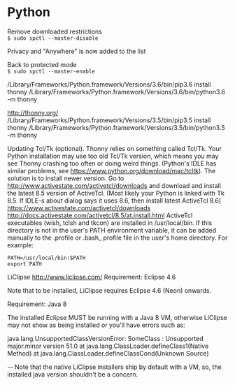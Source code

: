 # Python

Remove downloaded restrictions  
```$ sudo spctl --master-disable```  

Privacy and "Anywhere" is now added to the list  

Back to protected mode  
```$ sudo spctl --master-enable```


/Library/Frameworks/Python.framework/Versions/3.6/bin/pip3.6 install thonny
/Library/Frameworks/Python.framework/Versions/3.6/bin/python3.6 -m thonny

http://thonny.org/
/Library/Frameworks/Python.framework/Versions/3.5/bin/pip3.5 install thonny
/Library/Frameworks/Python.framework/Versions/3.5/bin/python3.5 -m thonny


Updating Tcl/Tk (optional). Thonny relies on something called Tcl/Tk. Your Python installation may use too old Tcl/Tk version, which means you may see Thonny crashing too often or doing weird things. (Python's IDLE has similar problems, see https://www.python.org/download/mac/tcltk). The solution is to install newer version. Go to http://www.activestate.com/activetcl/downloads and download and install the latest 8.5 version of ActiveTcl. (Most likely your Python is linked with Tk 8.5. If IDLE-s about dialog says it uses 8.6, then install latest ActiveTcl 8.6)
https://www.activestate.com/activetcl/downloads
http://docs.activestate.com/activetcl/8.5/at.install.html
ActiveTcl executables (wish, tclsh and tkcon) are installed in /usr/local/bin. If this directory is not in the user's PATH environment variable, it can be added manually to the .profile or .bash_ profile file in the user's home directory. For example:

    PATH=/usr/local/bin:$PATH
    export PATH



LiClipse http://www.liclipse.com/
Requirement: Eclipse 4.6

Note that to be installed, LiClipse requires Eclipse 4.6 (Neon) onwards.

Requirement: Java 8

The installed Eclipse MUST be running with a Java 8 VM, otherwise LiClipse may not show as being installed or you'll have errors such as:

java.lang.UnsupportedClassVersionError: SomeClass :
Unsupported major.minor version 51.0
at java.lang.ClassLoader.defineClass1(Native Method)
at java.lang.ClassLoader.defineClassCond(Unknown Source)

-- Note that the native LiClipse installers ship by default with a VM, so, the installed java version shouldn't be a concern.
